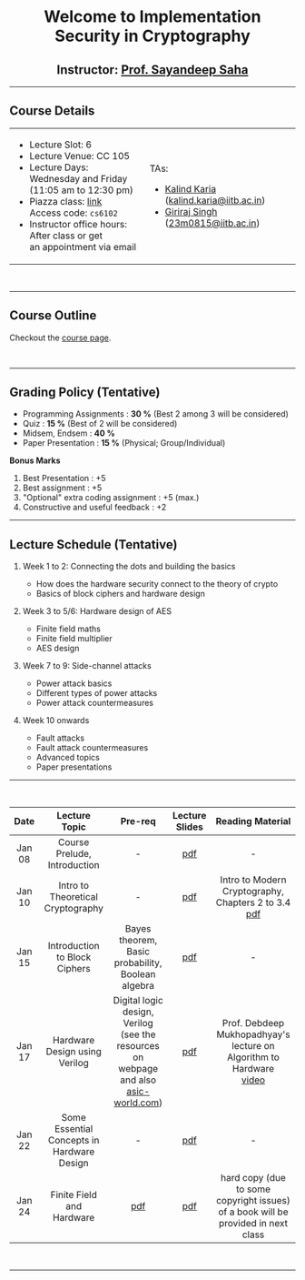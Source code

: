 <center>
    <h1>Welcome to Implementation Security in Cryptography</h1>
    <h2>Instructor: <a href="https://sites.google.com/view/sayandeepsaha/home" target=_blank>Prof. Sayandeep Saha</a></h2>
</center>

---------

<h2>Course Details</h2>


<table>

<tr>
<td>

* Lecture Slot: 6
* Lecture Venue: CC 105
* Lecture Days: Wednesday and Friday \
(11:05 am to 12:30 pm)
* Piazza class: [link](https://piazza.com/iit_bombay/spring2025/cs6102) \
Access code: `cs6102`
* Instructor office hours: After class or get \
an appointment via email

</td>
<td>

TAs:
- [Kalind Karia](https://kalindkaria.github.io/) (kalind.karia@iitb.ac.in)
- [Giriraj Singh](https://rajsng3737.github.io/) (23m0815@iitb.ac.in)

</td>
</tr>
</table>

<br>

---------

<h2>Course Outline</h2>

Checkout the <a href="https://sites.google.com/view/sayandeepsaha/courses/implementation-security-in-cryptography" target=_blank>course page</a>.

<br>

---------

<h2>Grading Policy (Tentative)</h2>

- Programming Assignments  : **30 %** (Best 2 among 3 will be considered)
- Quiz                     : **15 %** (Best of 2 will be considered)
- Midsem, Endsem           : **40 %**
- Paper Presentation       : **15 %** (Physical; Group/Individual)

**Bonus Marks**

1. Best Presentation                    : +5
2. Best assignment                      : +5
3. "Optional" extra coding assignment   : +5 (max.)
4. Constructive and useful feedback     : +2

---------

<h2>Lecture Schedule (Tentative)</h2>

1. Week 1 to 2: Connecting the dots and building the basics
    - How does the hardware security connect to the theory of crypto
    - Basics of block ciphers and hardware design

2. Week 3 to 5/6: Hardware design of AES
    - Finite field maths
    - Finite field multiplier
    - AES design

3. Week 7 to 9: Side-channel attacks
    - Power attack basics
    - Different types of power attacks
    - Power attack countermeasures

4. Week 10 onwards
    - Fault attacks
    - Fault attack countermeasures
    - Advanced topics
    - Paper presentations

---
<br>

|   Date    | Lecture Topic | Pre-req |  Lecture Slides  |  Reading Material  |
| :-------------: | :--------------------------------------------: | :-------------: | :-------------: | :-------------: |
|   Jan 08  |  Course Prelude, Introduction |  -  |  [pdf](./downloadables/lec_slides/ISC_lec1.pdf)  |  -  |
|   Jan 10  |  Intro to Theoretical Cryptography |  -  | [pdf](./downloadables/lec_slides/ISC_lec2.pdf)  |  Intro to Modern Cryptography, Chapters 2 to 3.4 <br>[pdf](./downloadables/ref_books/intro_to_modern_crypto-chap_2-3.4.pdf)  |
|   Jan 15  |  Introduction to Block Ciphers |  Bayes theorem, Basic probability, Boolean algebra  |  [pdf](./downloadables/lec_slides/ISC_lec3.pdf)  |  -  |
|   Jan 17  |  Hardware Design using Verilog |  Digital logic design, Verilog (see the resources on webpage and also [asic-world.com](https://asic-world.com/verilog/index.html))  | [pdf](./downloadables/lec_slides/ISC_lec4.pdf)  |  Prof. Debdeep Mukhopadhyay's lecture on Algorithm to Hardware <br>[video](https://www.youtube.com/watch?v=sACVot8QFWY&list=PLQBbcgo55TX-7vygatpMHOOtgflvYtkeZ&index=3)  |
|   Jan 22  |  Some Essential Concepts in Hardware Design  |  -  |  [pdf](./downloadables/lec_slides/ISC_lec5.pdf)  |  -  |
|   Jan 24  |  Finite Field and Hardware |  [pdf](./downloadables/lec_slides/ISC_lec6_prereq.pdf)  |  [pdf](./downloadables/lec_slides/ISC_lec6.pdf) | hard copy (due to some copyright issues) of a book will be provided in next class   |

<!--

|   Date    | Lecture Topic | Quiz |  Lecture Slides  |
| :-------------: | :--------------------------------------------: | :-------------: | :-------------: |
|   Jan 05  |   Course Prelude, Introduction |  -  |  [Intro](./resources/Slides/2024_01_05_ES01_intro.pdf)  |
|   Jan 09  |   NRE Cost and Software Engineering Issues |  -  | [Diversity & Cost](./resources/Slides/2024_01_09_ES02_intro_diversity_&_costs.pdf)  |
|   Jan 12  |   Embedded Systems Applications (Digital Camera) |  -  | [Applications of ES](./resources/Slides/2024_01_12_cs684_ES03_appn.pdf)  |
|   Jan 16  |   Embedded Systems Applications (Digital Camera) |  -  | [FSM](./resources/Slides/2024_01_16_ES04_model1.pdf)  |
|   Jan 19  |   Model Based Design (Intro + FSM) | - | [Statecharts](./resources/Slides/2024_01_19_ES05_model2.pdf) |
|   Jan 23  |   Reactive Kernel |  -  |  [Cyber Physical Systems](./resources/Slides/2024_Lect1Ann.pdf)  |
|   Jan 30  |   Model-Based Design (LUSTRE) |  -  | [Synchronous Dataflow Programming](./resources/Slides/2024_Lect2and3Ann1.pdf) |
|   Feb 02  |   Model-Based Design (LUSTRE) |  -  | [Array, Map, Fold](./resources/Slides/2024_Lect4aAnnotated.pdf) |
|   Feb 06  |   Model-Based Design (LUSTRE) |  -  | [Uni-Mode & Multi-Mode Controllers](./resources/Slides/2024_Lect4bAnnotated.pdf) |
|   Feb 09  |   Model-Based Design (LUSTRE) |  Quiz 2  | No Slides |
|   Feb 13  |   Model-Based Design (LUSTRE) |  -  | [Multi-Mode Controllers](./resources/Slides/2024_Lect5b.pdf) |
|   Feb 16  |   Model-Based Design (LUSTRE)  |  -  | [Finite-State Automata](./resources/Slides/2024_Lect6.pdf) |
|   Feb 20  |   Model-Based Design (LUSTRE) |  -  | No Slides |
|   Feb 23 - March2nd  |   midsem |  -  | - |
|   March 05 - 12 |  White Line Following - PID Control   |  -  | - |
|   March 15  |   Scheduling Theory  |  -  | [Schedulig Theory](./resources/Slides/2024_schedulabilityAnn12.pdf) |
|   March 19  |   Scheduling Theory  |  -  | [Schedulig Theory](./resources/Slides/2024_schedulabilityAnn2.pdf) |
|   March 22  |   Scheduling Theory |  -  |        |
|   March 26  |   Scheduling Theory |  Quiz 3  |    |
|   April 02 - 5  |   Project Presentations (mid) |  -  |   |
|   April 12  |   Project Doubt clearing |  -  |        |
|   April 16 - 19 |   Project Presentations (end) |  -  |   |
|   April 22 - May 2  |   Endsem   |  -  |  |

-->

<br>

---------
<!-- <!-- -->

<!-- <h2>Assignment Schedule:[Tentative]</h2>

|   Sr. No    | Assignment | Release Date |  End Date  |
| :-------------: | :---------------------------: | :---------------------------: |  :---------------------------: |
|   1    |   Part1: S-box implementation        | Thursday, January 12, 2023 |  Thursday January 19, 2023  |
|   1    |   Part2: Present block cipher design        |  Thursday, February 02, 2023 | Thursday, February 09, 2023 |
|   2    |   Side-channel attack     |  Thursday, February 09, 2023 |  Thursday, February 16, 2023 |
|   3    |   Fault attack       |  Thursday, March 16, 2023 |  Thursday, March 30, 2023  | -->

<!-- -->
